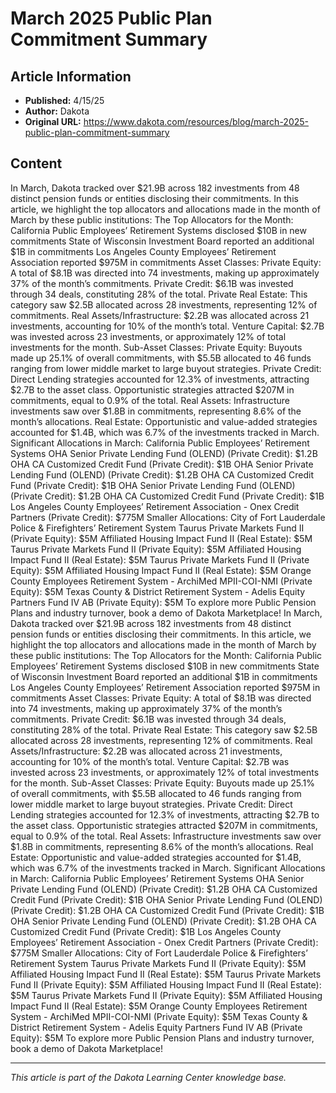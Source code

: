 # March 2025 Public Plan Commitment Summary

## Article Information
- **Published:** 4/15/25
- **Author:** Dakota
- **Original URL:** https://www.dakota.com/resources/blog/march-2025-public-plan-commitment-summary

## Content

In March, Dakota tracked over $21.9B across 182 investments from 48 distinct pension funds or entities disclosing their commitments. In this article, we highlight the top allocators and allocations made in the month of March by these public institutions: The Top Allocators for the Month: California Public Employees’ Retirement Systems disclosed $10B in new commitments State of Wisconsin Investment Board reported an additional $1B in commitments Los Angeles County Employees’ Retirement Association reported $975M in commitments Asset Classes: Private Equity: A total of $8.1B was directed into 74 investments, making up approximately 37% of the month’s commitments. Private Credit: $6.1B was invested through 34 deals, constituting 28% of the total. Private Real Estate: This category saw $2.5B allocated across 28 investments, representing 12% of commitments. Real Assets/Infrastructure: $2.2B was allocated across 21 investments, accounting for 10% of the month’s total. Venture Capital: $2.7B was invested across 23 investments, or approximately 12% of total investments for the month. Sub-Asset Classes: Private Equity: Buyouts made up 25.1% of overall commitments, with $5.5B allocated to 46 funds ranging from lower middle market to large buyout strategies. Private Credit: Direct Lending strategies accounted for 12.3% of investments, attracting $2.7B to the asset class. Opportunistic strategies attracted $207M in commitments, equal to 0.9% of the total. Real Assets: Infrastructure investments saw over $1.8B in commitments, representing 8.6% of the month’s allocations. Real Estate: Opportunistic and value-added strategies accounted for $1.4B, which was 6.7% of the investments tracked in March. Significant Allocations in March: California Public Employees’ Retirement Systems OHA Senior Private Lending Fund (OLEND) (Private Credit): $1.2B OHA CA Customized Credit Fund (Private Credit): $1B OHA Senior Private Lending Fund (OLEND) (Private Credit): $1.2B OHA CA Customized Credit Fund (Private Credit): $1B OHA Senior Private Lending Fund (OLEND) (Private Credit): $1.2B OHA CA Customized Credit Fund (Private Credit): $1B Los Angeles County Employees’ Retirement Association - Onex Credit Partners (Private Credit): $775M Smaller Allocations: City of Fort Lauderdale Police & Firefighters’ Retirement System Taurus Private Markets Fund II (Private Equity): $5M Affiliated Housing Impact Fund II (Real Estate): $5M Taurus Private Markets Fund II (Private Equity): $5M Affiliated Housing Impact Fund II (Real Estate): $5M Taurus Private Markets Fund II (Private Equity): $5M Affiliated Housing Impact Fund II (Real Estate): $5M Orange County Employees Retirement System - ArchiMed MPII-COI-NMI (Private Equity): $5M Texas County & District Retirement System - Adelis Equity Partners Fund IV AB (Private Equity): $5M To explore more Public Pension Plans and industry turnover, book a demo of Dakota Marketplace! In March, Dakota tracked over $21.9B across 182 investments from 48 distinct pension funds or entities disclosing their commitments. In this article, we highlight the top allocators and allocations made in the month of March by these public institutions: The Top Allocators for the Month: California Public Employees’ Retirement Systems disclosed $10B in new commitments State of Wisconsin Investment Board reported an additional $1B in commitments Los Angeles County Employees’ Retirement Association reported $975M in commitments Asset Classes: Private Equity: A total of $8.1B was directed into 74 investments, making up approximately 37% of the month’s commitments. Private Credit: $6.1B was invested through 34 deals, constituting 28% of the total. Private Real Estate: This category saw $2.5B allocated across 28 investments, representing 12% of commitments. Real Assets/Infrastructure: $2.2B was allocated across 21 investments, accounting for 10% of the month’s total. Venture Capital: $2.7B was invested across 23 investments, or approximately 12% of total investments for the month. Sub-Asset Classes: Private Equity: Buyouts made up 25.1% of overall commitments, with $5.5B allocated to 46 funds ranging from lower middle market to large buyout strategies. Private Credit: Direct Lending strategies accounted for 12.3% of investments, attracting $2.7B to the asset class. Opportunistic strategies attracted $207M in commitments, equal to 0.9% of the total. Real Assets: Infrastructure investments saw over $1.8B in commitments, representing 8.6% of the month’s allocations. Real Estate: Opportunistic and value-added strategies accounted for $1.4B, which was 6.7% of the investments tracked in March. Significant Allocations in March: California Public Employees’ Retirement Systems OHA Senior Private Lending Fund (OLEND) (Private Credit): $1.2B OHA CA Customized Credit Fund (Private Credit): $1B OHA Senior Private Lending Fund (OLEND) (Private Credit): $1.2B OHA CA Customized Credit Fund (Private Credit): $1B OHA Senior Private Lending Fund (OLEND) (Private Credit): $1.2B OHA CA Customized Credit Fund (Private Credit): $1B Los Angeles County Employees’ Retirement Association - Onex Credit Partners (Private Credit): $775M Smaller Allocations: City of Fort Lauderdale Police & Firefighters’ Retirement System Taurus Private Markets Fund II (Private Equity): $5M Affiliated Housing Impact Fund II (Real Estate): $5M Taurus Private Markets Fund II (Private Equity): $5M Affiliated Housing Impact Fund II (Real Estate): $5M Taurus Private Markets Fund II (Private Equity): $5M Affiliated Housing Impact Fund II (Real Estate): $5M Orange County Employees Retirement System - ArchiMed MPII-COI-NMI (Private Equity): $5M Texas County & District Retirement System - Adelis Equity Partners Fund IV AB (Private Equity): $5M To explore more Public Pension Plans and industry turnover, book a demo of Dakota Marketplace!

---

*This article is part of the Dakota Learning Center knowledge base.*